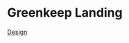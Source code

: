 # Greenkeep Landing

[Design](https://www.figma.com/design/2JBfvMOPNXCLISfInkCwqo/%D0%BC%D0%B0%D0%BA%D1%81%D0%B8%D0%BC---greenkeep--Copy-?node-id=2069-2728&t=slKsPvy7di1udTnm-1)
